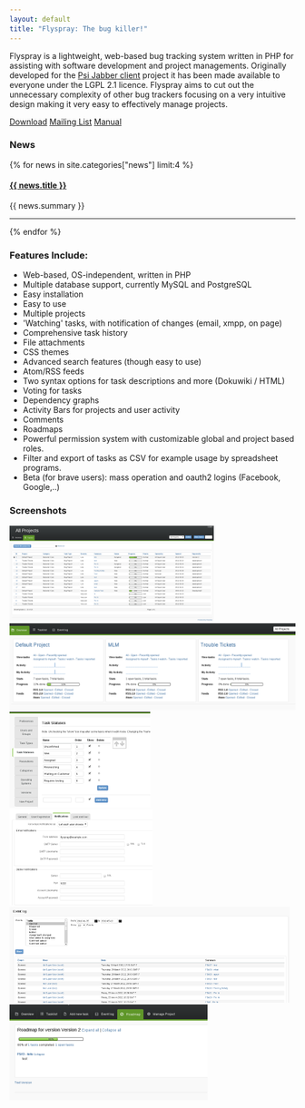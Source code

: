 ```yaml
---
layout: default
title: "Flyspray: The bug killer!"
---
```


<div class="jumbotron">
	<p>
	Flyspray is a lightweight, web-based bug tracking system written in PHP for assisting with software development and project managements. Originally developed for the <a href="http://www.psi-im.org/">Psi Jabber client</a> project it has been made available to everyone under the LGPL 2.1 licence. Flyspray aims to cut out the unnecessary complexity of other bug trackers focusing on a very intuitive design making it very easy to effectively manage projects.
	</p>
	<div class="btn-group btn-group-justified ">
		<a class="btn btn-success btn-lg" href="{{ site.baseurl }}/docs/download">Download</a>
		<a class="btn btn-info btn-lg" href="{{ site.baseurl }}/community/mailing-list">Mailing List</a>
		<a class="btn btn-primary btn-lg" href="{{ site.baseurl }}/manual">Manual</a>
	</div>
</div>

<div class="row">
	<div class="col-md-7">
		<h3>News</h3>
		{% for news in site.categories["news"] limit:4 %}
				<h4><a href="{{ site.baseurl }}{{ news.url }}">{{ news.title }}</a></h4>
				{{ news.summary }}
				<hr>
	        {% endfor %}
	</div>
	<div class="col-md-5">
		<div class="well well-lg">
			<h3>Features Include:</h3>
			<ul>
				<li>Web-based, OS-independent, written in PHP</li>
				<li>Multiple database support, currently MySQL and PostgreSQL</li>
				<li>Easy installation</li>
				<li>Easy to use</li>
				<li>Multiple projects</li>
				<li>'Watching' tasks, with notification of changes (email, xmpp, on page)</li>
				<li>Comprehensive task history</li>
				<li>File attachments</li>
				<li>CSS themes</li>
				<li>Advanced search features (though easy to use)</li>
				<li>Atom/RSS feeds</li>
				<li>Two syntax options for task descriptions and more (Dokuwiki / HTML)</li>
				<li>Voting for tasks</li>
				<li>Dependency graphs</li>
				<li>Activity Bars for projects and user activity</li>
				<li>Comments</li>
				<li>Roadmaps</li>
				<li>Powerful permission system with customizable global and project based roles.</li>
				<li>Filter and export of tasks as CSV for example usage by spreadsheet programs.</li>
				<li>Beta (for brave users): mass operation and oauth2 logins (Facebook, Google,..)
			</ul>
		</div>
	</div>
</div>

<h3>Screenshots</h3>
<div class="row">
  <div class="col-xs-8 col-md-4">
    <a href="images/screenshots/screenshot1.png" class="thumbnail">
	<img alt="" src="images/screenshots/screenshot1-thumb.png">
    </a>
  </div>
  <div class="col-xs-8 col-md-4">
    <a href="images/screenshots/screenshot2.png" class="thumbnail">
		<img alt="" src="images/screenshots/screenshot2-thumb.png">
	</a>
  </div>
  <div class="col-xs-8 col-md-4">
    <a href="images/screenshots/screenshot3.png" class="thumbnail">
		<img alt="" src="images/screenshots/screenshot3-thumb.png">
	</a>
  </div>
</div>
<div class="row">
  <div class="col-xs-8 col-md-4">
    <a href="images/screenshots/screenshot4.png" class="thumbnail">
		<img alt="" src="images/screenshots/screenshot4-thumb.png">
	</a>
  </div>
  <div class="col-xs-8 col-md-4">
    <a href="images/screenshots/screenshot5.png" class="thumbnail">
		<img alt="" src="images/screenshots/screenshot5-thumb.png">
	</a>
  </div>
  <div class="col-xs-8 col-md-4">
    <a href="images/screenshots/screenshot6.png" class="thumbnail">
		<img alt="" src="images/screenshots/screenshot6-thumb.png">
	</a>
  </div>
</div>

